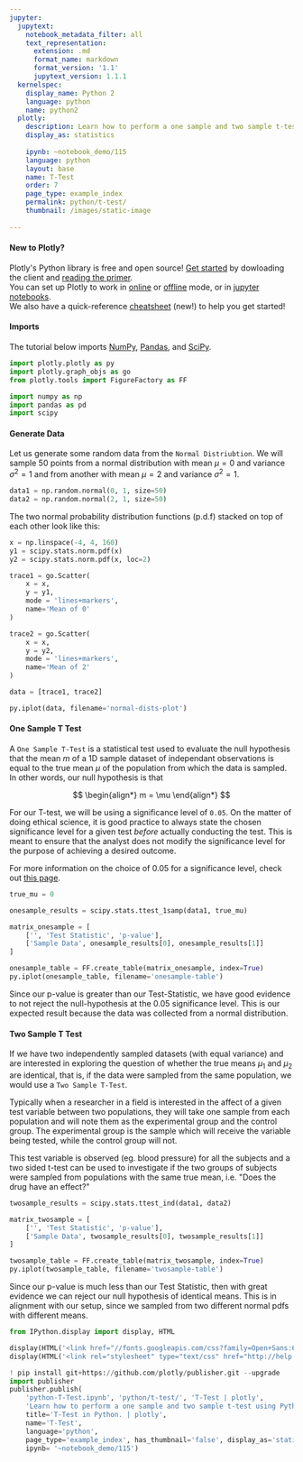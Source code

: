 ```yaml
---
jupyter:
  jupytext:
    notebook_metadata_filter: all
    text_representation:
      extension: .md
      format_name: markdown
      format_version: '1.1'
      jupytext_version: 1.1.1
  kernelspec:
    display_name: Python 2
    language: python
    name: python2
  plotly:
    description: Learn how to perform a one sample and two sample t-test using Python.
    display_as: statistics
    
    ipynb: ~notebook_demo/115
    language: python
    layout: base
    name: T-Test
    order: 7
    page_type: example_index
    permalink: python/t-test/
    thumbnail: /images/static-image
    
---
```


#### New to Plotly?
Plotly's Python library is free and open source! [Get started](https://plot.ly/python/getting-started/) by dowloading the client and [reading the primer](https://plot.ly/python/getting-started/).
<br>You can set up Plotly to work in [online](https://plot.ly/python/getting-started/#initialization-for-online-plotting) or [offline](https://plot.ly/python/getting-started/#initialization-for-offline-plotting) mode, or in [jupyter notebooks](https://plot.ly/python/getting-started/#start-plotting-online).
<br>We also have a quick-reference [cheatsheet](https://images.plot.ly/plotly-documentation/images/python_cheat_sheet.pdf) (new!) to help you get started!


#### Imports
The tutorial below imports [NumPy](http://www.numpy.org/), [Pandas](https://plot.ly/pandas/intro-to-pandas-tutorial/), and [SciPy](https://www.scipy.org/).

```python
import plotly.plotly as py
import plotly.graph_objs as go
from plotly.tools import FigureFactory as FF

import numpy as np
import pandas as pd
import scipy
```

#### Generate Data


Let us generate some random data from the `Normal Distriubtion`. We will sample 50 points from a normal distribution with mean $\mu = 0$ and variance $\sigma^2 = 1$ and from another with mean $\mu = 2$ and variance $\sigma^2 = 1$.

```python
data1 = np.random.normal(0, 1, size=50)
data2 = np.random.normal(2, 1, size=50)
```

The two normal probability distribution functions (p.d.f) stacked on top of each other look like this:

```python
x = np.linspace(-4, 4, 160)
y1 = scipy.stats.norm.pdf(x)
y2 = scipy.stats.norm.pdf(x, loc=2)

trace1 = go.Scatter(
    x = x,
    y = y1,
    mode = 'lines+markers',
    name='Mean of 0'
)

trace2 = go.Scatter(
    x = x,
    y = y2,
    mode = 'lines+markers',
    name='Mean of 2'
)

data = [trace1, trace2]

py.iplot(data, filename='normal-dists-plot')
```

#### One Sample T Test


A `One Sample T-Test` is a statistical test used to evaluate the null hypothesis that the mean $m$ of a 1D sample dataset of independant observations is equal to the true mean $\mu$ of the population from which the data is sampled. In other words, our null hypothesis is that

$$
\begin{align*}
m = \mu
\end{align*}
$$

For our T-test, we will be using a significance level of `0.05`. On the matter of doing ethical science, it is good practice to always state the chosen significance level for a given test _before_ actually conducting the test. This is meant to ensure that the analyst does not modify the significance level for the purpose of achieving a desired outcome.

For more information on the choice of 0.05 for a significance level, check out [this page](http://www.investopedia.com/exam-guide/cfa-level-1/quantitative-methods/hypothesis-testing.asp).

```python
true_mu = 0

onesample_results = scipy.stats.ttest_1samp(data1, true_mu)

matrix_onesample = [
    ['', 'Test Statistic', 'p-value'],
    ['Sample Data', onesample_results[0], onesample_results[1]]
]

onesample_table = FF.create_table(matrix_onesample, index=True)
py.iplot(onesample_table, filename='onesample-table')
```

Since our p-value is greater than our Test-Statistic, we have good evidence to not reject the null-hypothesis at the $0.05$ significance level. This is our expected result because the data was collected from a normal distribution.


#### Two Sample T Test


If we have two independently sampled datasets (with equal variance) and are interested in exploring the question of whether the true means $\mu_1$ and $\mu_2$ are identical, that is, if the data were sampled from the same population, we would use a `Two Sample T-Test`.

Typically when a researcher in a field is interested in the affect of a given test variable between two populations, they will take one sample from each population and will note them as the experimental group and the control group. The experimental group is the sample which will receive the variable being tested, while the control group will not.

This test variable is observed (eg. blood pressure) for all the subjects and a two sided t-test can be used to investigate if the two groups of subjects were sampled from populations with the same true mean, i.e. "Does the drug have an effect?"

```python
twosample_results = scipy.stats.ttest_ind(data1, data2)

matrix_twosample = [
    ['', 'Test Statistic', 'p-value'],
    ['Sample Data', twosample_results[0], twosample_results[1]]
]

twosample_table = FF.create_table(matrix_twosample, index=True)
py.iplot(twosample_table, filename='twosample-table')
```

Since our p-value is much less than our Test Statistic, then with great evidence we can reject our null hypothesis of identical means. This is in alignment with our setup, since we sampled from two different normal pdfs with different means.

```python
from IPython.display import display, HTML

display(HTML('<link href="//fonts.googleapis.com/css?family=Open+Sans:600,400,300,200|Inconsolata|Ubuntu+Mono:400,700" rel="stylesheet" type="text/css" />'))
display(HTML('<link rel="stylesheet" type="text/css" href="http://help.plot.ly/documentation/all_static/css/ipython-notebook-custom.css">'))

! pip install git+https://github.com/plotly/publisher.git --upgrade
import publisher
publisher.publish(
    'python-T-Test.ipynb', 'python/t-test/', 'T-Test | plotly',
    'Learn how to perform a one sample and two sample t-test using Python.',
    title='T-Test in Python. | plotly',
    name='T-Test',
    language='python',
    page_type='example_index', has_thumbnail='false', display_as='statistics', order=7,
    ipynb= '~notebook_demo/115')
```

```python

```
